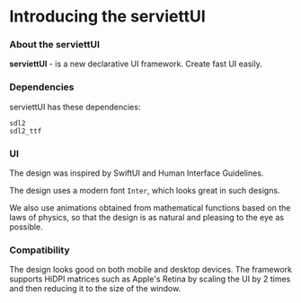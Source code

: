 # Introducing the serviettUI

### About the serviettUI

**serviettUI** - is a new declarative UI framework. Create fast UI easily.

### Dependencies

serviettUI has these dependencies:

```
sdl2
sdl2_ttf
```

### UI

The design was inspired by SwiftUI and Human Interface Guidelines.

The design uses a modern font `Inter`, which looks great in such designs.

We also use animations obtained from mathematical functions based on the laws of physics, so that the design is as natural and pleasing to the eye as possible.

### Compatibility

The design looks good on both mobile and desktop devices. The framework supports HiDPI matrices such as Apple's Retina by scaling the UI by 2 times and then reducing it to the size of the window.